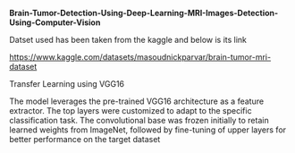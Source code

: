**Brain-Tumor-Detection-Using-Deep-Learning-MRI-Images-Detection-Using-Computer-Vision**

Datset used has been taken from the kaggle and below is its link

https://www.kaggle.com/datasets/masoudnickparvar/brain-tumor-mri-dataset

Transfer Learning using VGG16

The model leverages the pre-trained VGG16 architecture as a feature extractor. The top layers were customized to adapt to the specific classification task. The convolutional base was frozen initially to retain learned weights from ImageNet, followed by fine-tuning of upper layers for better performance on the target dataset
